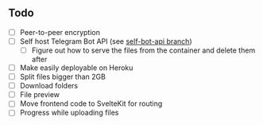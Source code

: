 ## Todo

- [ ] Peer-to-peer encryption
- [ ] Self host Telegram Bot API (see [self-bot-api branch](https://github.com/billy4479/telegram-storage/tree/self-bot-api))
  - [ ] Figure out how to serve the files from the container and delete them after
- [ ] Make easily deployable on Heroku
- [ ] Split files bigger than 2GB
- [ ] Download folders
- [ ] File preview
- [ ] Move frontend code to SvelteKit for routing
- [ ] Progress while uploading files
